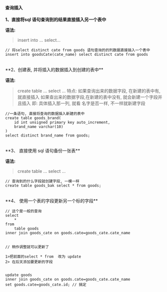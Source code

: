 #### 查询插入

**1、直接将sql 语句查询到的结果直接插入另一个表中**

**语法:** 
> insert into ... select...


```
// 将select distinct cate from goods 语句查询的的列数据直接插入一个表中
insert into goodsCate(cate_name) select distinct cate from goods
```

<br>
**2、创建表, 并将插入的数据插入到创建的表中**


**语法:**
> create table ... select ...
特点: 如果查询出来的数据字段, 在新建的表中有,就直接插入
如果查出来的数据字段,在新建的表中没有, 就会新建一个字段并且插入
即: 具体插入那一列, 就看 名字是否一样, 不一样就新建字段

```
//一条语句, 直接将查询的数据插入新建的表中
create table goods_brand(
    id int unsigned primary key auto_increment,
    brand_name varchar(10)
)
select distinct brand_name from goods;
```



<br>
**3、 直接使用 sql 语句备份一张表**

**语法:**
> create table ... select ...


```
// 查询到的什么字段就创建字段, 一模一样
create table goods_bak select * from goods;
```




<br>
**4、 使用一个表的字段更新另一个标的字段**


```
// 这个是一般的查询
select 
    * 
from 
    table goods
inner join goods_cate on goods.cate=goods_cate.cate_name


// 稍作调整就可以更新了

1>把前面的select * from  改为 update
2> 在后天添加要更新的字段


update goods
inner join goods_cate on goods.cate=goods_cate.cate_name
set goods.cate=goods_cate.id; // 搞定
```